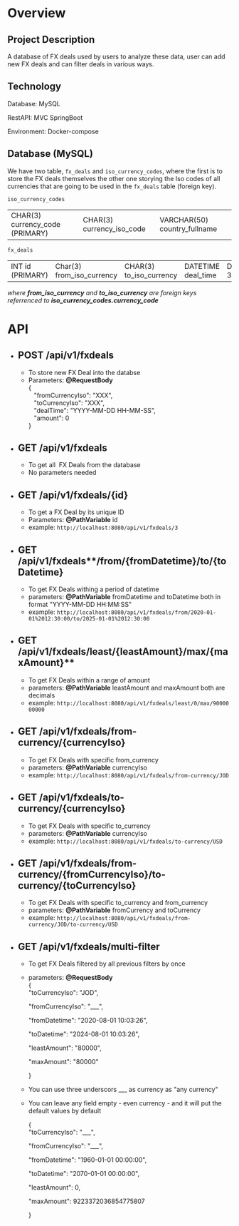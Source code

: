 # Overview

## Project Description

A database of FX deals used by users to analyze these data, user can add new FX deals and can filter deals in various ways.

## Technology

Database: MySQL

RestAPI: MVC SpringBoot

Environment: Docker-compose

## Database (MySQL)

We have two table, `fx_deals` and `iso_currency_codes`, where the first is to store the FX deals themselves the other one storying the Iso codes of all currencies that are going to be used in the `fx_deals` table (foreign key).

`iso_currency_codes`

|     |     |     |
| --- | --- | --- |
| CHAR(3) currency_code (PRIMARY) | CHAR(3) currency\_iso\_code | VARCHAR(50) country_fullname |

`fx_deals`

|     |     |     |     |     |
| --- | --- | --- | --- | --- |
| INT id (PRIMARY) | Char(3) from\_iso\_currency | CHAR(3) to\_iso\_currency | DATETIME deal_time | DECIMAL(19, 3) amount |

*where **from\_iso\_currency** and **to\_iso\_currency** are foreign keys referrenced to **iso\_currency\_codes.currency_code***

# API

- ## POST /api/v1/fxdeals
    
    - To store new FX Deal into the databse
    - Parameters: **@RequestBody**   
        {  
           "fromCurrencyIso": "XXX",  
           "toCurrencyIso": "XXX",  
           "dealTime": "YYYY-MM-DD HH-MM-SS",  
           "amount": 0  
        }
- ## GET /api/v1/fxdeals
    
    - To get all  FX Deals from the database
    - No parameters needed
- ## GET /api/v1/fxdeals/{id}
    
    - To get a FX Deal by its unique ID
    - Parameters: **@PathVariable** id
    - example: `http://localhost:8080/api/v1/fxdeals/3`
- ## GET /api/v1/fxdeals**/from/{fromDatetime}/to/{toDatetime}
    
    - To get FX Deals withing a period of datetime
    - parameters: **@PathVariable** fromDatetime and toDatetime both in format "YYYY-MM-DD HH:MM:SS"
    - example: `http://localhost:8080/api/v1/fxdeals/from/2020-01-01%2012:30:00/to/2025-01-01%2012:30:00`
- ## GET /api/v1/fxdeals/least/{leastAmount}/max/{maxAmount}**
    
    - To get FX Deals within a range of amount
    - parameters: **@PathVariable** leastAmount and maxAmount both are decimals
    - example: `http://localhost:8080/api/v1/fxdeals/least/0/max/9000000000`
- ## GET /api/v1/fxdeals/from-currency/{currencyIso}
    
    - To get FX Deals with specific from_currency
    - parameters: **@PathVariable** currencyIso
    - example: `http://localhost:8080/api/v1/fxdeals/from-currency/JOD`
- ## GET /api/v1/fxdeals/to-currency/{currencyIso}
    
    - To get FX Deals with specific to_currency
    - parameters: **@PathVariable** currencyIso
    - example: `http://localhost:8080/api/v1/fxdeals/to-currency/USD`
- ## GET /api/v1/fxdeals/from-currency/{fromCurrencyIso}/to-currency/{toCurrencyIso}
    
    - To get FX Deals with specific to\_currency and from\_currency
    - parameters: **@PathVariable** fromCurrency and toCurrency
    - example: `http://localhost:8080/api/v1/fxdeals/from-currency/JOD/to-currency/USD`
- ## GET /api/v1/fxdeals/multi-filter
    
    - To get FX Deals filtered by all previous filters by once
        
    - parameters: **@RequestBody**   
        {  
        "toCurrencyIso": "JOD",
        
        "fromCurrencyIso": "___",
        
        "fromDatetime": "2020-08-01 10:03:26",
        
        "toDatetime": "2024-08-01 10:03:26",
        
        "leastAmount": "80000",
        
        "maxAmount": "80000"
        
        }
        
    - You can use three underscors ___ as currency as "any currency"
        
    - You can leave any field empty - even currency - and it will put the default values by default
        
        {  
        "toCurrencyIso": "___",
        
        "fromCurrencyIso": "___",
        
        "fromDatetime": "1960-01-01 00:00:00",
        
        "toDatetime": "2070-01-01 00:00:00",
        
        "leastAmount": 0,
        
        "maxAmount": 9223372036854775807
        
        }
